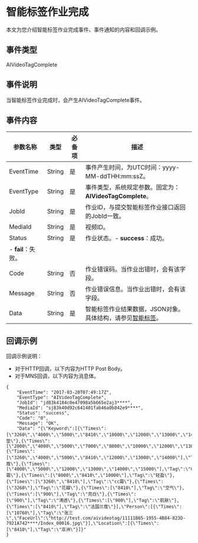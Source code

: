 # 智能标签作业完成

本文为您介绍智能标签作业完成事件、事件通知的内容和回调示例。

## 事件类型

AIVideoTagComplete

## 事件说明

当智能标签作业完成时，会产生AIVideoTagComplete事件。

## 事件内容

|参数名称|类型|必备项|描述|
|----|--|---|--|
|EventTime|String|是|事件产生时间，为UTC时间：yyyy-MM-ddTHH:mm:ssZ。|
|EventType|String|是|事件类型，系统规定参数。固定为：**AIVideoTagComplete**。|
|JobId|String|是|作业ID，与提交智能标签作业接口返回的JobId一致。|
|MediaId|String|是|视频ID。|
|Status|String|是|作业状态。-   **success**：成功。
-   **fail**：失败。 |
|Code|String|否|作业错误码。当作业出错时，会有该字段。|
|Message|String|否|作业错误信息。当作业出错时，会有该字段。|
|Data|String|是|智能标签作业结果数据，JSON对象。具体结构，请参见[智能标签](/intl.zh-CN/服务端API/附录/视频AI参数说明.md)。|

## 回调示例

回调示例说明：

-   对于HTTP回调，以下内容为HTTP Post Body。
-   对于MNS回调，以下内容为消息体。

```
{
    "EventTime": "2017-03-20T07:49:17Z",
    "EventType": "AIVideoTagComplete",
    "JobId": "jd83k4184c0e47098a5b665e2aj3****",
    "MediaId": "sj83k40d92c641401fab46a0b842e9****",
    "Status": "success",
    "Code": "0",
    "Message": "OK",
    "Data": "{\"Keyword\":[{\"Times\":[\"3260\",\"4000\",\"5000\",\"8410\",\"10000\",\"12000\",\"13000\",\"14000\",\"15000\"],\"Tag\":\"气垫\"},{\"Times\":[\"2000\",\"4000\",\"5000\",\"7000\",\"8000\",\"10000\",\"12000\",\"13000\",\"14000\"],\"Tag\":\"lancome\"},{\"Times\":[\"3260\",\"4000\",\"5000\",\"8410\",\"12000\",\"13000\",\"14000\"],\"Tag\":\"兰蔻\"},{\"Times\":[\"4000\",\"5000\",\"12000\",\"13000\",\"14000\",\"15000\"],\"Tag\":\"CC霜\"},{\"Times\":[\"8000\",\"8410\",\"10000\"],\"Tag\":\"轻盈\"},{\"Times\":[\"3260\",\"8410\"],\"Tag\":\"cc霜\"},{\"Times\":[\"3260\"],\"Tag\":\"花瓣\"},{\"Times\":[\"8410\"],\"Tag\":\"空气\"},{\"Times\":[\"900\"],\"Tag\":\"亮白\"},{\"Times\":[\"900\"],\"Tag\":\"清透\"},{\"Times\":[\"900\"],\"Tag\":\"肌肤\"},{\"Times\":[\"8410\"],\"Tag\":\"法国兰蔻\"}],\"Person\":[{\"Times\":[\"10760\"],\"Tag\":\"张三\",\"FaceUrl\":\"http://test.com/aivideotag/11111B65-1955-4B84-823D-7921A742****/Index_00016.jpg\"}],\"Location\":[{\"Times\":[\"8410\"],\"Tag\":\"亚洲\"}]}"
}
```

